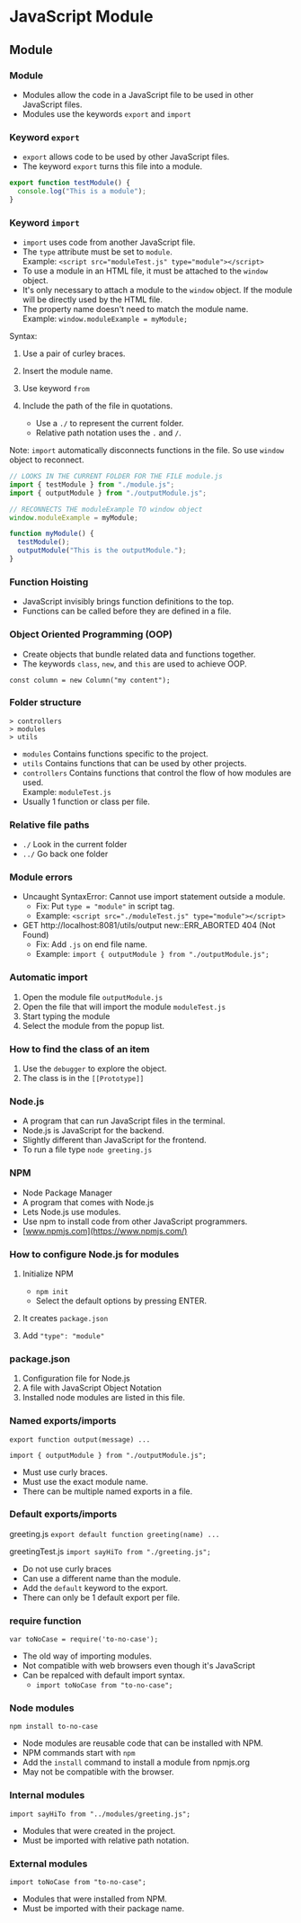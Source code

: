 # JavaScript Module

## Module

### Module

- Modules allow the code in a JavaScript file to be used in other JavaScript files.
- Modules use the keywords `export` and `import`

### Keyword `export`

- `export` allows code to be used by other JavaScript files.
- The keyword `export` turns this file into a module.

```javascript
export function testModule() {
  console.log("This is a module");
}
```

### Keyword `import`

- `import` uses code from another JavaScript file.
- The `type` attribute must be set to `module`.<br>
  Example: `<script src="moduleTest.js" type="module"></script>`
- To use a module in an HTML file, it must be attached to the `window` object.
- It's only necessary to attach a module to the `window` object. If the module will be directly used by the HTML file.
- The property name doesn't need to match the module name.<br>
  Example: `window.moduleExample = myModule;`

Syntax:

1. Use a pair of curley braces.
2. Insert the module name.
3. Use keyword `from`
4. Include the path of the file in quotations.

   - Use a `./` to represent the current folder.
   - Relative path notation uses the `.` and `/`.

Note: `import` automatically disconnects functions in the file. So use `window` object to reconnect.

```javascript
// LOOKS IN THE CURRENT FOLDER FOR THE FILE module.js
import { testModule } from "./module.js";
import { outputModule } from "./outputModule.js";

// RECONNECTS THE moduleExample TO window object
window.moduleExample = myModule;

function myModule() {
  testModule();
  outputModule("This is the outputModule.");
}
```

### Function Hoisting

- JavaScript invisibly brings function definitions to the top.
- Functions can be called before they are defined in a file.

### Object Oriented Programming (OOP)

- Create objects that bundle related data and functions together.
- The keywords `class`, `new`, and `this` are used to achieve OOP.

`const column = new Column("my content");`

### Folder structure

```
> controllers
> modules
> utils
```

- `modules` Contains functions specific to the project.
- `utils` Contains functions that can be used by other projects.
- `controllers` Contains functions that control the flow of how modules are used.<br>Example: `moduleTest.js`
- Usually 1 function or class per file.

### Relative file paths

- `./` Look in the current folder
- `../` Go back one folder

### Module errors

- Uncaught SyntaxError: Cannot use import statement outside a module.
  - Fix: Put `type = "module"` in script tag.
  - Example: `<script src="./moduleTest.js" type="module"></script>`
- GET http://localhost:8081/utils/output new::ERR_ABORTED 404 (Not Found)
  - Fix: Add `.js` on end file name.
  - Example: `import { outputModule } from "./outputModule.js";`

### Automatic import

1. Open the module file `outputModule.js`
2. Open the file that will import the module `moduleTest.js`
3. Start typing the module
4. Select the module from the popup list.

### How to find the class of an item

1. Use the `debugger` to explore the object.
2. The class is in the `[[Prototype]]`

### Node.js

- A program that can run JavaScript files in the terminal.
- Node.js is JavaScript for the backend.
- Slightly different than JavaScript for the frontend.
- To run a file type `node greeting.js`

### NPM

- Node Package Manager
- A program that comes with Node.js
- Lets Node.js use modules.
- Use npm to install code from other JavaScript programmers.
- [www.npmjs.com](https://www.npmjs.com/)

### How to configure Node.js for modules

1. Initialize NPM

   - `npm init`
   - Select the default options by pressing ENTER.

2. It creates `package.json`
3. Add `"type": "module"`

### package.json

1. Configuration file for Node.js
2. A file with JavaScript Object Notation
3. Installed node modules are listed in this file.

### Named exports/imports

`export function output(message) ...`

`import { outputModule } from "./outputModule.js";`

- Must use curly braces.
- Must use the exact module name.
- There can be multiple named exports in a file.

### Default exports/imports

greeting.js
`export default function greeting(name) ...`

greetingTest.js
`import sayHiTo from "./greeting.js";`

- Do not use curly braces
- Can use a different name than the module.
- Add the `default` keyword to the export.
- There can only be 1 default export per file.

### require function

`var toNoCase = require('to-no-case');`

- The old way of importing modules.
- Not compatible with web browsers even though it's JavaScript
- Can be repalced with default import syntax.
  - `import toNoCase from "to-no-case";`

### Node modules

`npm install to-no-case`

- Node modules are reusable code that can be installed with NPM.
- NPM commands start with `npm`
- Add the `install` command to install a module from npmjs.org
- May not be compatible with the browser.

### Internal modules

`import sayHiTo from "../modules/greeting.js";`

- Modules that were created in the project.
- Must be imported with relative path notation.

### External modules

`import toNoCase from "to-no-case";`

- Modules that were installed from NPM.
- Must be imported with their package name.
